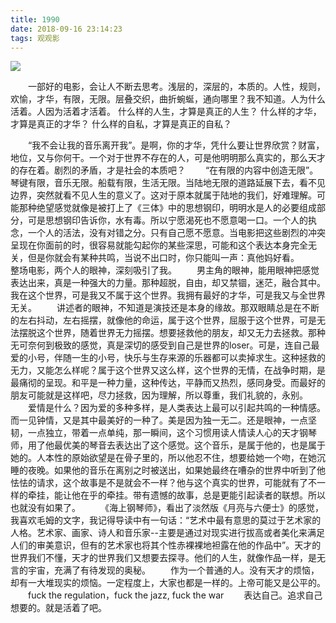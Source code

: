 ```yaml
---
title: 1990
date: 2018-09-16 23:14:23
tags: 观观影
---
```

![](https://cdn.monniya.com/2018pic/199001.jpg)

  一部好的电影，会让人不断去思考。浅层的，深层的，本质的。人性，规则，欢愉，才华，有限，无限。层叠交织，曲折蜿蜒，通向哪里？我不知道。人为什么活着。人因为活着才活着。
什么样的人生，才算是真正的人生？
什么样的才华，才算是真正的才华？
什么样的自私，才算是真正的自私？

  “我不会让我的音乐离开我”。是啊，你的才华，凭什么要让世界欣赏？财富，地位，又与你何干。一个对于世界不存在的人，可是他明明那么真实的，那么天才的存在着。剧烈的矛盾，才是社会的本质吧？
  “在有限的内容中创造无限”。琴键有限，音乐无限。船载有限，生活无限。当陆地无限的道路延展下去，看不见边界，突然就看不见人生的意义了。这对于原本就属于陆地的我们，好难理解。可能那种绝望感觉就像是被打上了《三体》中的思想钢印，明明水是人的必要组成部分，可是思想钢印告诉你，水有毒。所以宁愿渴死也不愿意喝一口。一个人的执念，一个人的活法，没有对错之分。只有自己愿不愿意。当电影把这些剧烈的冲突呈现在你面前的时，很容易就能勾起你的某些深思，可能和这个表达本身完全无关，但是你就会有某种共鸣，当说不出口时，你只能叫一声：真他妈好看。
  整场电影，两个人的眼神，深刻吸引了我。
  男主角的眼神，能用眼神把感觉表达出来，真是一种强大的力量。那种超脱，自由，却又禁锢，迷茫，融合其中。我在这个世界，可是我又不属于这个世界。我拥有最好的才华，可是我又与全世界无关。
  讲述者的眼神，不知道是演技还是本身的缘故。那双眼睛总是在不断的左右抖动，左右摇摆，就像他的命运，属于这个世界，屈服于这个世界，可是无法摆脱这个世界，随着世界无力摇摆。想要拯救他的朋友，却又无力去拯救。那种无可奈何到极致的感觉，真是深切的感受到自己是世界的loser。可是，连自己最爱的小号，伴随一生的小号，快乐与生存来源的乐器都可以卖掉求生。这种拯救的无力，又能怎么样呢？属于这个世界又这么样，这个世界的无情，在战争时期，是最痛彻的呈现。和平是一种力量，这种传达，平静而又热烈，感同身受。而最好的朋友可能就是这样吧，尽力拯救，因为理解，所以尊重，我们礼貌的，永别。
  爱情是什么？因为爱的多种多样，是人类表达上最可以引起共鸣的一种情感。而一见钟情，又是其中最美好的一种了。美是因为独一无二。还是眼神，一点坚韧，一点独立，带着一点单纯，那一瞬间，这个习惯用读人情读人心的天才钢琴师，用了他最优美的琴音去表达出了这个感觉。这个音乐，是属于他的，也是属于她的。人本性的原始欲望是在骨子里的，所以他忍不住，想要给她一个吻，在她沉睡的夜晚。如果他的音乐在离别之时被送出，如果她最终在嘈杂的世界中听到了他怯怯的请求，这个故事是不是就会不一样？他与这个真实的世界，可能就有了不一样的牵挂，能让他在乎的牵挂。带有遗憾的故事，总是更能引起读者的联想。所以也就没有如果了。
  《海上钢琴师》，看出了淡然版《月亮与六便士》的感觉，我喜欢毛姆的文字，我记得导读中有一句话：“艺术中最有意思的莫过于艺术家的人格。艺术家、画家、诗人和音乐家--主要是通过对现实进行拔高或者美化来满足人们的审美意识，但有的艺术家也将其个性赤裸裸地袒露在他的作品中”。天才的世界我们不懂，天才的世界我们又想要去探寻。他们的人生，就像作品一样，是无言的宇宙，充满了有待发现的奥秘。
  作为一个普通的人。没有天才的烦恼，却有一大堆现实的烦恼。一定程度上，大家也都是一样的。上帝可能又是公平的。
  fuck the regulation，fuck the jazz, fuck the war
  表达自己。追求自己想要的。就是活着了吧。
